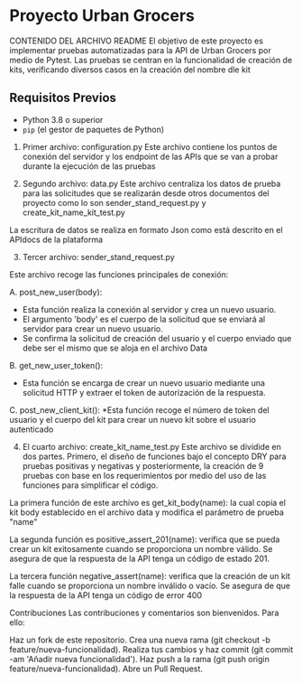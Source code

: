 # Proyecto Urban Grocers 
CONTENIDO DEL ARCHIVO README
El objetivo de este proyecto es implementar pruebas automatizadas para la API de Urban Grocers por medio de Pytest. Las pruebas se centran en la funcionalidad de creación de kits, verificando diversos casos en la creación del nombre dle kit 


## Requisitos Previos
- Python 3.8 o superior
- `pip` (el gestor de paquetes de Python)


1. Primer archivo: configuration.py
Este archivo contiene los puntos de conexión del servidor y los endpoint de las APIs que se van a probar durante la ejecución de las pruebas

2. Segundo archivo: data.py
Este archivo centraliza los datos de prueba para las solicitudes que se realizarán desde otros documentos del proyecto como lo son sender_stand_request.py y create_kit_name_kit_test.py

La escritura de datos se realiza en formato Json como está descrito en el APIdocs de la plataforma

3. Tercer archivo: sender_stand_request.py

Este archivo recoge las funciones principales de conexión:

A. post_new_user(body):
* Esta función realiza la conexión al servidor y crea un nuevo usuario.
* El argumento 'body' es el cuerpo de la solicitud que se enviará al servidor para crear un nuevo usuario.
* Se confirma la solicitud de creación del usuario y el cuerpo enviado que debe ser el mismo que se aloja en el archivo Data

B. get_new_user_token():
* Esta función se encarga de crear un nuevo usuario mediante una solicitud HTTP y extraer el token de autorización de la respuesta.

C. post_new_client_kit():
*Esta función recoge el número de token del usuario y el cuerpo del kit para crear un nuevo kit sobre el usuario autenticado 

4. El cuarto archivo: create_kit_name_test.py
Este archivo se dividide en dos partes. Primero, el diseño de funciones bajo el concepto DRY para pruebas positivas y negativas y posteriormente, la creación de 9 pruebas con base en los requerimientos por medio del uso de las funciones para simplificar el código.

La primera función de este archivo es get_kit_body(name): la cual copia el kit body establecido en el archivo data y modifica el parámetro de prueba "name"

La segunda función es positive_assert_201(name): verifica que se pueda crear un kit exitosamente cuando se proporciona un nombre válido. Se asegura de que la respuesta de la API tenga un código de estado 201.

La tercera función negative_assert(name): verifica que la creación de un kit falle cuando se proporciona un nombre inválido o vacío. Se asegura de que la respuesta de la API tenga un código de error 400


Contribuciones
Las contribuciones y comentarios son bienvenidos. Para ello:

Haz un fork de este repositorio.
Crea una nueva rama (git checkout -b feature/nueva-funcionalidad).
Realiza tus cambios y haz commit (git commit -am 'Añadir nueva funcionalidad').
Haz push a la rama (git push origin feature/nueva-funcionalidad).
Abre un Pull Request.

